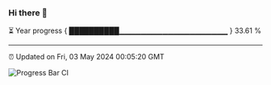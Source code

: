 ### Hi there 👋

⏳ Year progress { ██████████▁▁▁▁▁▁▁▁▁▁▁▁▁▁▁▁▁▁▁▁ } 33.61 %

---

⏰ Updated on Fri, 03 May 2024 00:05:20 GMT

![Progress Bar CI](https://github.com/liununu/liununu/workflows/Progress%20Bar%20CI/badge.svg)
